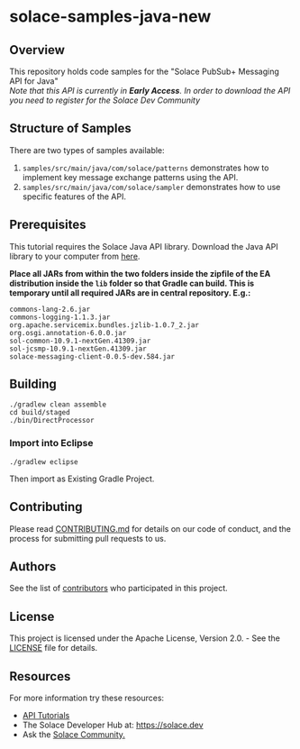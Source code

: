 # solace-samples-java-new

## Overview
This repository holds code samples for the "Solace PubSub+ Messaging API for Java"  
*Note that this API is currently in **Early Access**. In order to download the API you need to register for the Solace Dev Community*

## Structure of Samples
There are two types of samples available: 
1. `samples/src/main/java/com/solace/patterns` demonstrates how to implement key message exchange patterns using the API. 
1. `samples/src/main/java/com/solace/sampler` demonstrates how to use specific features of the API.  

## Prerequisites
This tutorial requires the Solace Java API library. Download the Java API library to your computer from [here](https://solace.community/discussion/643/early-access-now-available-for-the-new-java-messaging-api).

**Place all JARs from within the two folders inside the zipfile of the EA distribution inside the `lib` folder so that Gradle can build.  This is temporary until all required JARs are in central repository. E.g.:**
```
commons-lang-2.6.jar
commons-logging-1.1.3.jar
org.apache.servicemix.bundles.jzlib-1.0.7_2.jar
org.osgi.annotation-6.0.0.jar
sol-common-10.9.1-nextGen.41309.jar
sol-jcsmp-10.9.1-nextGen.41309.jar
solace-messaging-client-0.0.5-dev.584.jar
```

## Building

```
./gradlew clean assemble
cd build/staged
./bin/DirectProcessor
```

### Import into Eclipse

```
./gradlew eclipse
```
Then import as Existing Gradle Project.


## Contributing

Please read [CONTRIBUTING.md](CONTRIBUTING.md) for details on our code of conduct, and the process for submitting pull requests to us.

## Authors

See the list of [contributors](https://github.com/SolaceSamples/solace-samples-java-new/contributors) who participated in this project.

## License

This project is licensed under the Apache License, Version 2.0. - See the [LICENSE](LICENSE) file for details.

## Resources

For more information try these resources:

- [API Tutorials](https://tutorials.solace.dev/)
- The Solace Developer Hub at: https://solace.dev
- Ask the [Solace Community.](http://dev.solace.com/community/)


